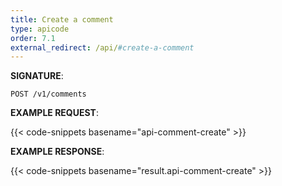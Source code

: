 ```yaml
---
title: Create a comment
type: apicode
order: 7.1
external_redirect: /api/#create-a-comment
---
```



**SIGNATURE**:

`POST /v1/comments`

**EXAMPLE REQUEST**:

{{< code-snippets basename="api-comment-create" >}}

**EXAMPLE RESPONSE**:

{{< code-snippets basename="result.api-comment-create" >}}
